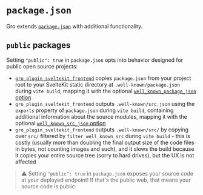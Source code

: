 # `package.json`

Gro extends [`package.json`](https://docs.npmjs.com/cli/v10/configuring-npm/package-json)
with additional functionality.

## `public` packages

Setting `"public": true` in `package.json` opts into
behavior designed for public open source projects:

- [`gro_plugin_sveltekit_frontend`](./gro_plugin_sveltekit_frontend.md)
  copies `package.json` from your project root to your
  SvelteKit static directory at `.well-known/package.json` during `vite build`,
  mapping it with the optional
  [`well_known_package_json` option](./gro_plugin_sveltekit_frontend.md#well_known_package_json)
- `gro_plugin_sveltekit_frontend` outputs `.well-known/src.json`
  using the `exports` property of `package.json` during `vite build`,
  containing additional information about the source modules,
  mapping it with the optional
  [`well_known_src_json` option](./gro_plugin_sveltekit_frontend.md#well_known_src_json)
- `gro_plugin_sveltekit_frontend` outputs `.well-known/src/` by
  copying over `src/` filtered by `filter_well_known_src` during `vite build` -
  this is costly (usually more than doubling the final output size
  of the code files in bytes, not counting images and such),
  and it slows the build because it copies your entire source tree (sorry to hard drives),
  but the UX is not affected

> ⚠️ Setting `"public": true` in `package.json` exposes your source code at your deployed endpoint!
> If that's the public web, that means your source code is public.
